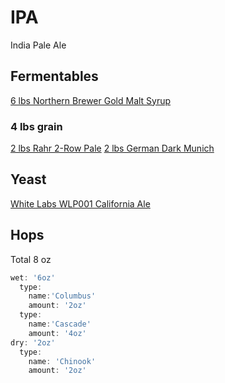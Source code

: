 IPA
===

India Pale Ale

Fermentables
------------
[6 lbs Northern Brewer Gold Malt
Syrup](http://www.northernbrewer.com/shop/northern-brewer-gold-malt-syrup.html)

### 4 lbs grain
[2 lbs Rahr 2-Row
Pale](http://www.northernbrewer.com/shop/brewing/brewing-ingredients/grain-malts/rahr-2-row.html)
[2 lbs German Dark
Munich](http://www.northernbrewer.com/shop/german-dark-munich.html)


Yeast
-----
[White Labs WLP001 California
Ale](http://www.northernbrewer.com/shop/wl-california-ale.html)


Hops
----

Total 8 oz
```javascript
wet: '6oz'
  type:
    name:'Columbus'
    amount: '2oz'
  type:
    name:'Cascade'
    amount: '4oz'
dry: '2oz'
  type:
    name: 'Chinook'
    amount: '2oz'
```







